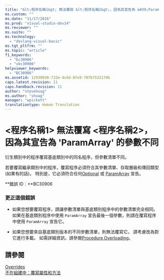 ```yaml
---
title: "&lt;程序名稱1&gt; 無法覆寫 &lt;程序名稱2&gt;，因為其宣告為 &#39;ParamArray&#39; 的參數不同 | Microsoft Docs"
ms.custom: ""
ms.date: "11/17/2016"
ms.prod: "visual-studio-dev14"
ms.reviewer: ""
ms.suite: ""
ms.technology: 
  - "devlang-visual-basic"
ms.tgt_pltfrm: ""
ms.topic: "article"
f1_keywords: 
  - "bc30906"
  - "vbc30906"
helpviewer_keywords: 
  - "BC30906"
ms.assetid: 12939030-732e-4c6d-8fe9-707b7532174b
caps.latest.revision: 11
caps.handback.revision: 11
author: "stevehoag"
ms.author: "shoag"
manager: "wpickett"
translationtype: Human Translation
---
```

# &lt;程序名稱1&gt; 無法覆寫 &lt;程序名稱2&gt;，因為其宣告為 &#39;ParamArray&#39; 的參數不同
衍生類別中的程序覆寫基底類別中的同名程序，但參數清單不同。  
  
 若要覆寫繼承類別中的程序，覆寫程序必須符合其參數清單、存取層級和傳回類型 \(如果有的話\)。 特別是，它必須符合任何[Optional](../../visual-basic/language-reference/modifiers/optional.md) 或 [ParamArray](../../visual-basic/language-reference/modifiers/paramarray.md) 宣告。  
  
 **錯誤 ID︰**BC30906  
  
### 更正這個錯誤  
  
-   如果您想要覆寫程序，請讓參數清單與基底類別程序中的參數清單完全相同。 如果在基底類別程序中使用 `ParamArray` 宣告最後一個參數，則請在覆寫程序中使用 `ParamArray` 宣告它。  
  
-   如果您想要來自基底類別版本的不同參數清單，則無法覆寫它。 請考慮改為對它進行多載。 如需詳細資訊，請參閱[Procedure Overloading](../../visual-basic/programming-guide/language-features/procedures/procedure-overloading.md)。  
  
## 請參閱  
 [Overrides](../../visual-basic/language-reference/modifiers/overrides.md)   
 [不在組建中：覆寫屬性和方法](http://msdn.microsoft.com/zh-tw/2167e8f5-1225-4b13-9ebd-02591ba90213)